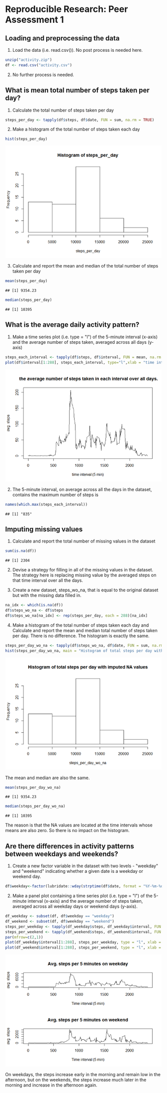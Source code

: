 # Reproducible Research: Peer Assessment 1


## Loading and preprocessing the data
1. Load the data (i.e. read.csv()). No post process is needed here.

```r
unzip("activity.zip")
df <- read.csv("activity.csv")
```

2. No further process is needed.

## What is mean total number of steps taken per day?
1. Calculate the total number of steps taken per day

```r
steps_per_day <- tapply(df$steps, df$date, FUN = sum, na.rm = TRUE)
```

2. Make a histogram of the total number of steps taken each day

```r
hist(steps_per_day)
```

![](PA1_template_files/figure-html/unnamed-chunk-3-1.png)<!-- -->

3. Calculate and report the mean and median of the total number of steps taken per day

```r
mean(steps_per_day)
```

```
## [1] 9354.23
```

```r
median(steps_per_day)
```

```
## [1] 10395
```

## What is the average daily activity pattern?
1. Make a time series plot (i.e. type = "l") of the 5-minute interval (x-axis) and the average number of steps taken, averaged across all days (y-axis)

```r
steps_each_interval <- tapply(df$steps, df$interval, FUN = mean, na.rm = TRUE)
plot(df$interval[1:288], steps_each_interval, type="l",xlab = "time interval (5 min)", ylab = "avg. steps", main = " the average number of steps taken in each interval over all days.")
```

![](PA1_template_files/figure-html/unnamed-chunk-5-1.png)<!-- -->

2. The 5-minute interval, on average across all the days in the dataset, contains the maximum number of steps is

```r
names(which.max(steps_each_interval))
```

```
## [1] "835"
```


## Imputing missing values
1. Calculate and report the total number of missing values in the dataset

```r
sum(is.na(df))
```

```
## [1] 2304
```
2. Devise a strategy for filling in all of the missing values in the dataset. The strategy here is replacing missing value by the averaged steps on that time interval over all the days.

3. Create a new dataset, steps_wo_na, that is equal to the original dataset but with the missing data filled in.

```r
na_idx <- which(is.na(df))
df$steps_wo_na <- df$steps
df$steps_wo_na[na_idx] <- rep(steps_per_day, each = 288)[na_idx]
```
4. Make a histogram of the total number of steps taken each day and Calculate and report the mean and median total number of steps taken per day. There is no difference. The histogram is exactly the same.

```r
steps_per_day_wo_na <- tapply(df$steps_wo_na, df$date, FUN = sum, na.rm = TRUE)
hist(steps_per_day_wo_na, main = "Histogram of total steps per day with imputed NA values")
```

![](PA1_template_files/figure-html/unnamed-chunk-9-1.png)<!-- -->

The mean and median are also the same.

```r
mean(steps_per_day_wo_na)
```

```
## [1] 9354.23
```

```r
median(steps_per_day_wo_na)
```

```
## [1] 10395
```
The reason is that the NA values are located at the time intervals whose means are also zero. So there is no impact on the histogram.

## Are there differences in activity patterns between weekdays and weekends?
1. Create a new factor variable in the dataset with two levels - "weekday" and "weekend" indicating whether a given date is a weekday or weekend day.

```r
df$weekday<-factor(lubridate::wday(strptime(df$date, format = "%Y-%m-%d")) %in% c(1,5), labels = c("weekday","weekend"))
```

2. Make a panel plot containing a time series plot (i.e. type = "l") of the 5-minute interval (x-axis) and the average number of steps taken, averaged across all weekday days or weekend days (y-axis).

```r
df_weekday <- subset(df, df$weekday == "weekday")
df_weekend <- subset(df, df$weekday == "weekend")
steps_per_weekday <- tapply(df_weekday$steps, df_weekday$interval, FUN = sum, na.rm = TRUE)
steps_per_weekend <- tapply(df_weekend$steps, df_weekend$interval, FUN = sum, na.rm = TRUE)
par(mfrow=c(2,1))
plot(df_weekday$interval[1:288], steps_per_weekday, type = "l", xlab = "Time interval (5 min)", ylab = "avg. steps", main = "Avg. steps per 5 minutes on weekday")
plot(df_weekend$interval[1:288], steps_per_weekend, type = "l", xlab = "Time interval (5 min)", ylab = "avg. steps", main = "Avg. steps per 5 minutes on weekend")
```

![](PA1_template_files/figure-html/unnamed-chunk-12-1.png)<!-- -->

On weekdays, the steps increase early in the morning and remain low in the afternoon, but on the weekends, the steps increase much later in the morning and increase in the afternoon again.
